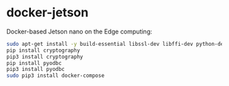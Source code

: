 # docker-jetson

Docker-based Jetson nano on the Edge computing:

```sh
sudo apt-get install -y build-essential libssl-dev libffi-dev python-dev python3-pip python-openssl unixodbc-dev
pip install cryptography
pip3 install cryptography
pip install pyodbc
pip3 install pyodbc
sudo pip3 install docker-compose
```

